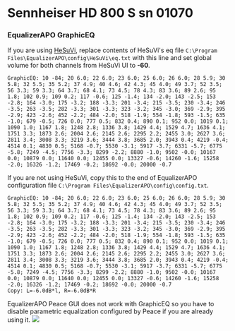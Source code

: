 # Sennheiser HD 800 S sn 01070
### EqualizerAPO GraphicEQ
If you are using [HeSuVi](https://sourceforge.net/projects/hesuvi/), replace contents of HeSuVi's eq file `C:\Program Files\EqualizerAPO\config\HeSuVi\eq.txt` with this line and set global volume for both channels from HeSuVi UI to **-60**.
```
GraphicEQ: 10 -84; 20 6.0; 22 6.0; 23 6.0; 25 6.0; 26 6.0; 28 5.9; 30 5.8; 32 5.5; 35 5.2; 37 4.9; 40 4.6; 42 4.3; 45 4.0; 49 3.7; 52 3.5; 56 3.3; 59 3.3; 64 3.7; 68 4.1; 73 4.5; 78 4.3; 83 3.6; 89 2.6; 95 1.8; 102 0.9; 109 0.2; 117 -0.6; 125 -1.4; 134 -2.0; 143 -2.5; 153 -2.8; 164 -3.0; 175 -3.2; 188 -3.3; 201 -3.4; 215 -3.5; 230 -3.4; 246 -3.5; 263 -3.5; 282 -3.3; 301 -3.3; 323 -3.2; 345 -3.0; 369 -2.9; 395 -2.9; 423 -2.6; 452 -2.2; 484 -2.0; 518 -1.9; 554 -1.8; 593 -1.5; 635 -1.0; 679 -0.5; 726 0.0; 777 0.5; 832 0.4; 890 0.1; 952 0.0; 1019 0.1; 1090 1.0; 1167 1.8; 1248 2.8; 1336 3.8; 1429 4.4; 1529 4.7; 1636 4.1; 1751 3.3; 1873 2.6; 2004 2.6; 2145 2.6; 2295 2.2; 2455 3.0; 2627 3.6; 2811 3.4; 3008 3.3; 3219 3.6; 3444 3.8; 3685 2.0; 3943 0.4; 4219 -0.4; 4514 0.1; 4830 0.5; 5168 -0.7; 5530 -3.1; 5917 -3.7; 6331 -5.7; 6775 -5.8; 7249 -4.5; 7756 -3.3; 8299 -2.2; 8880 -1.0; 9502 -0.0; 10167 0.0; 10879 0.0; 11640 0.0; 12455 0.0; 13327 -0.6; 14260 -1.6; 15258 -2.0; 16326 -1.2; 17469 -0.2; 18692 -0.0; 20000 -0.7
```
If you are not using HeSuVi, copy this to the end of EqualizerAPO configuration file `C:\Program Files\EqualizerAPO\config\config.txt`.
```
GraphicEQ: 10 -84; 20 6.0; 22 6.0; 23 6.0; 25 6.0; 26 6.0; 28 5.9; 30 5.8; 32 5.5; 35 5.2; 37 4.9; 40 4.6; 42 4.3; 45 4.0; 49 3.7; 52 3.5; 56 3.3; 59 3.3; 64 3.7; 68 4.1; 73 4.5; 78 4.3; 83 3.6; 89 2.6; 95 1.8; 102 0.9; 109 0.2; 117 -0.6; 125 -1.4; 134 -2.0; 143 -2.5; 153 -2.8; 164 -3.0; 175 -3.2; 188 -3.3; 201 -3.4; 215 -3.5; 230 -3.4; 246 -3.5; 263 -3.5; 282 -3.3; 301 -3.3; 323 -3.2; 345 -3.0; 369 -2.9; 395 -2.9; 423 -2.6; 452 -2.2; 484 -2.0; 518 -1.9; 554 -1.8; 593 -1.5; 635 -1.0; 679 -0.5; 726 0.0; 777 0.5; 832 0.4; 890 0.1; 952 0.0; 1019 0.1; 1090 1.0; 1167 1.8; 1248 2.8; 1336 3.8; 1429 4.4; 1529 4.7; 1636 4.1; 1751 3.3; 1873 2.6; 2004 2.6; 2145 2.6; 2295 2.2; 2455 3.0; 2627 3.6; 2811 3.4; 3008 3.3; 3219 3.6; 3444 3.8; 3685 2.0; 3943 0.4; 4219 -0.4; 4514 0.1; 4830 0.5; 5168 -0.7; 5530 -3.1; 5917 -3.7; 6331 -5.7; 6775 -5.8; 7249 -4.5; 7756 -3.3; 8299 -2.2; 8880 -1.0; 9502 -0.0; 10167 0.0; 10879 0.0; 11640 0.0; 12455 0.0; 13327 -0.6; 14260 -1.6; 15258 -2.0; 16326 -1.2; 17469 -0.2; 18692 -0.0; 20000 -0.7
Copy: L=-6.0dB*l, R=-6.0dB*R
```
EqualizerAPO Peace GUI does not work with GraphicEQ so you have to disable parametric equalization configured by Peace if you are already using it.
![](https://raw.githubusercontent.com/jaakkopasanen/AutoEq/master/results/Sonoma%20Model%20One/innerfidelity/onear/Sennheiser%20HD%20800%20S%20sn%2001070/Sennheiser%20HD%20800%20S%20sn%2001070.png)
